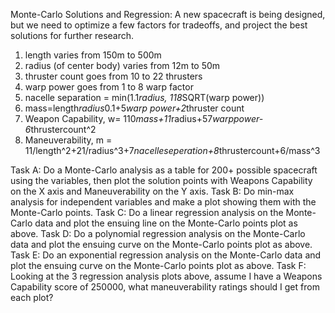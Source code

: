 Monte-Carlo Solutions and Regression: A new spacecraft is being designed, but we need to optimize a few factors for tradeoffs, and project the best solutions for further research.

1. length varies from 150m to 500m
2. radius (of center body) varies from 12m to 50m
3. thruster count goes from 10 to 22 thrusters
4. warp power goes from 1 to 8 warp factor
5. nacelle separation = min(1.1*radius, 118*SQRT(warp power))
6. mass=length*radius*0.1+5*warp power+2*thruster count
7. Weapon Capability, w= 110*mass+11*radius+57*warppower-6*thrustercount^2
8. Maneuverability, m = 11/length^2+21/radius^3+7*nacelleseperation+8*thrustercount+6/mass^3

Task A: Do a Monte-Carlo analysis as a table for 200+ possible spacecraft using the variables, then plot the solution points with Weapons Capability on the X axis and Maneuverability on the Y axis.
Task B: Do min-max analysis for independent variables and make a plot showing them with the Monte-Carlo points.
Task C: Do a linear regression analysis on the Monte-Carlo data and plot the ensuing line on the Monte-Carlo points plot as above.
Task D: Do a polynomial regression analysis on the Monte-Carlo data and plot the ensuing curve on the Monte-Carlo points plot as above.
Task E: Do an exponential regression analysis on the Monte-Carlo data and plot the ensuing curve on the Monte-Carlo points plot as above.
Task F: Looking at the 3 regression analysis plots above, assume I have a Weapons Capability score of 250000, what maneuverability ratings should I get from each plot?

